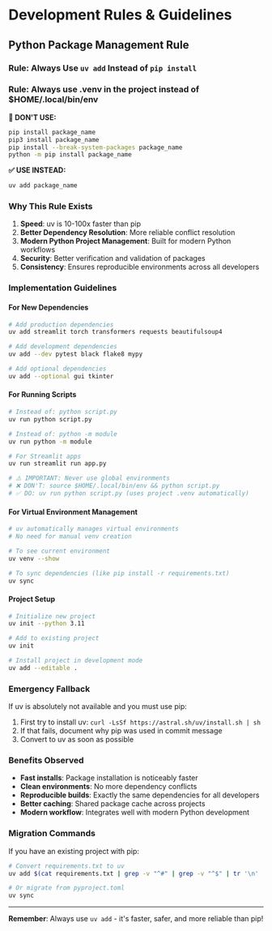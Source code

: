 # Development Rules & Guidelines

## Python Package Management Rule

### Rule: Always Use `uv add` Instead of `pip install`
### Rule: Always use .venv in the project instead of $HOME/.local/bin/env

**🚫 DON'T USE:**
```bash
pip install package_name
pip3 install package_name
pip install --break-system-packages package_name
python -m pip install package_name
```

**✅ USE INSTEAD:**
```bash
uv add package_name
```

### Why This Rule Exists

1. **Speed**: uv is 10-100x faster than pip
2. **Better Dependency Resolution**: More reliable conflict resolution
3. **Modern Python Project Management**: Built for modern Python workflows
4. **Security**: Better verification and validation of packages
5. **Consistency**: Ensures reproducible environments across all developers

### Implementation Guidelines

#### For New Dependencies
```bash
# Add production dependencies
uv add streamlit torch transformers requests beautifulsoup4

# Add development dependencies  
uv add --dev pytest black flake8 mypy

# Add optional dependencies
uv add --optional gui tkinter
```

#### For Running Scripts
```bash
# Instead of: python script.py
uv run python script.py

# Instead of: python -m module
uv run python -m module

# For Streamlit apps
uv run streamlit run app.py

# ⚠️ IMPORTANT: Never use global environments
# ❌ DON'T: source $HOME/.local/bin/env && python script.py
# ✅ DO: uv run python script.py (uses project .venv automatically)
```

#### For Virtual Environment Management
```bash
# uv automatically manages virtual environments
# No need for manual venv creation

# To see current environment
uv venv --show

# To sync dependencies (like pip install -r requirements.txt)
uv sync
```

#### Project Setup
```bash
# Initialize new project
uv init --python 3.11

# Add to existing project
uv init

# Install project in development mode
uv add --editable .
```

### Emergency Fallback

If uv is absolutely not available and you must use pip:

1. First try to install uv: `curl -LsSf https://astral.sh/uv/install.sh | sh`
2. If that fails, document why pip was used in commit message
3. Convert to uv as soon as possible

### Benefits Observed

- **Fast installs**: Package installation is noticeably faster
- **Clean environments**: No more dependency conflicts
- **Reproducible builds**: Exactly the same dependencies for all developers
- **Better caching**: Shared package cache across projects
- **Modern workflow**: Integrates well with modern Python development

### Migration Commands

If you have an existing project with pip:

```bash
# Convert requirements.txt to uv
uv add $(cat requirements.txt | grep -v "^#" | grep -v "^$" | tr '\n' ' ')

# Or migrate from pyproject.toml
uv sync
```

---

**Remember**: Always use `uv add` - it's faster, safer, and more reliable than pip!